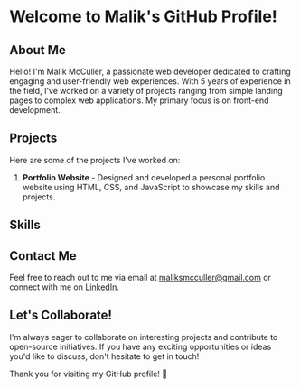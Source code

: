 # Welcome to Malik's GitHub Profile!

## About Me
Hello! I'm Malik McCuller, a passionate web developer dedicated to crafting engaging and user-friendly web experiences. With 5 years of experience in the field, I've worked on a variety of projects ranging from simple landing pages to complex web applications. My primary focus is on front-end development.


## Projects
Here are some of the projects I've worked on:

1. **Portfolio Website** - Designed and developed a personal portfolio website using HTML, CSS, and JavaScript to showcase my skills and projects.

## Skills


## Contact Me
Feel free to reach out to me via email at [maliksmcculler@gmail.com](mailto:maliksmmcculler) or connect with me on [LinkedIn](https://www.linkedin.com/in/malik-mcculler).

## Let's Collaborate!
I'm always eager to collaborate on interesting projects and contribute to open-source initiatives. If you have any exciting opportunities or ideas you'd like to discuss, don't hesitate to get in touch!

Thank you for visiting my GitHub profile! 🚀
